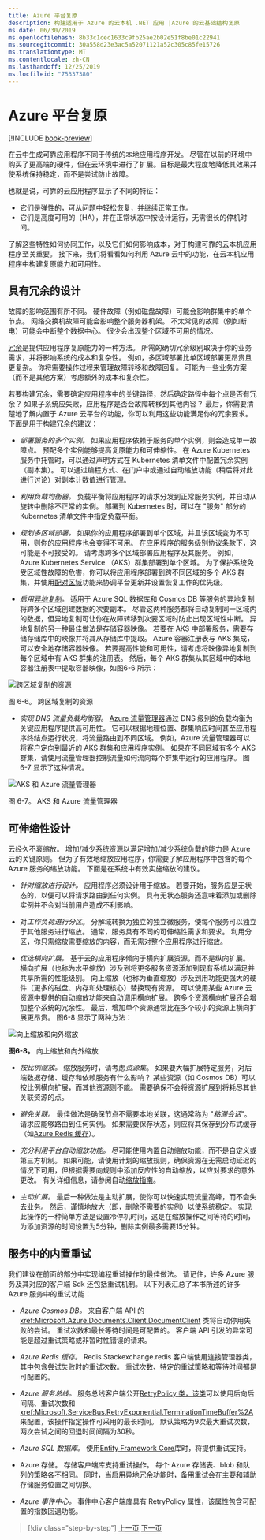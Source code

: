 ```yaml
---
title: Azure 平台复原
description: 构建适用于 Azure 的云本机 .NET 应用 |Azure 的云基础结构复原
ms.date: 06/30/2019
ms.openlocfilehash: 8b33c1cec1633c9fb25ae2b02e51f8be01c22941
ms.sourcegitcommit: 30a558d23e3ac5a52071121a52c305c85fe15726
ms.translationtype: MT
ms.contentlocale: zh-CN
ms.lasthandoff: 12/25/2019
ms.locfileid: "75337380"
---
```

# <a name="azure-platform-resiliency"></a>Azure 平台复原

[!INCLUDE [book-preview](../../../includes/book-preview.md)]

在云中生成可靠应用程序不同于传统的本地应用程序开发。 尽管在以前的环境中购买了更高端的硬件，但在云环境中进行了扩展。目标是最大程度地降低其效果并使系统保持稳定，而不是尝试防止故障。

也就是说，可靠的云应用程序显示了不同的特征：

- 它们是弹性的，可从问题中轻松恢复，并继续正常工作。
- 它们是高度可用的（HA），并在正常状态中按设计运行，无需很长的停机时间。

了解这些特性如何协同工作，以及它们如何影响成本，对于构建可靠的云本机应用程序至关重要。 接下来，我们将看看如何利用 Azure 云中的功能，在云本机应用程序中构建复原能力和可用性。

## <a name="design-with-redundancy"></a>具有冗余的设计

故障的影响范围有所不同。 硬件故障（例如磁盘故障）可能会影响群集中的单个节点。 网络交换机故障可能会影响整个服务器机架。 不太常见的故障（例如断电）可能会中断整个数据中心。 很少会出现整个区域不可用的情况。

[冗余](https://docs.microsoft.com/azure/architecture/guide/design-principles/redundancy)是提供应用程序复原能力的一种方法。 所需的确切冗余级别取决于你的业务需求，并将影响系统的成本和复杂性。 例如，多区域部署比单区域部署更昂贵且更复杂。 你将需要操作过程来管理故障转移和故障回复。 可能为一些业务方案（而不是其他方案）考虑额外的成本和复杂性。

若要构建冗余，需要确定应用程序中的关键路径，然后确定路径中每个点是否有冗余？ 如果子系统应失败，应用程序是否会故障转移到其他内容？ 最后，你需要清楚地了解内置于 Azure 云平台的功能，你可以利用这些功能满足你的冗余要求。 下面是用于构建冗余的建议：

- *部署服务的多个实例。* 如果应用程序依赖于服务的单个实例，则会造成单一故障点。 预配多个实例能够提高复原能力和可伸缩性。 在 Azure Kubernetes 服务中托管时，可以通过声明方式在 Kubernetes 清单文件中配置冗余实例（副本集）。 可以通过编程方式、在门户中或通过自动缩放功能（稍后将对此进行讨论）对副本计数值进行管理。

- *利用负载均衡器。* 负载平衡将应用程序的请求分发到正常服务实例，并自动从旋转中删除不正常的实例。 部署到 Kubernetes 时，可以在 "服务" 部分的 Kubernetes 清单文件中指定负载平衡。

- *规划多区域部署。* 如果你的应用程序部署到单个区域，并且该区域变为不可用，则你的应用程序也会变得不可用。 在应用程序的服务级别协议条款下，这可能是不可接受的。 请考虑跨多个区域部署应用程序及其服务。 例如，Azure Kubernetes Service （AKS）群集部署到单个区域。 为了保护系统免受区域性故障的危害，你可以将应用程序部署到跨不同区域的多个 AKS 群集，并使用[配对区域](https://buildazure.com/2017/01/06/azure-region-pairs-explained/)功能来协调平台更新并设置恢复工作的优先级。

- *启用[异地复制](https://docs.microsoft.com/azure/sql-database/sql-database-active-geo-replication)。* 适用于 Azure SQL 数据库和 Cosmos DB 等服务的异地复制将跨多个区域创建数据的次要副本。 尽管这两种服务都将自动复制同一区域内的数据，但异地复制可让你在故障转移到次要区域时防止出现区域性中断。 异地复制的另一种最佳做法是存储容器映像。 若要在 AKS 中部署服务，需要存储存储库中的映像并将其从存储库中提取。 Azure 容器注册表与 AKS 集成，可以安全地存储容器映像。 若要提高性能和可用性，请考虑将映像异地复制到每个区域中有 AKS 群集的注册表。 然后，每个 AKS 群集从其区域中的本地容器注册表中提取容器映像，如图6-6 所示：

![跨区域复制的资源](./media/replicated-resources.png)

图 6-6。 跨区域复制的资源

- *实现 DNS 流量负载均衡器。* [Azure 流量管理器](https://docs.microsoft.com/azure/traffic-manager/traffic-manager-overview)通过 DNS 级别的负载均衡为关键应用程序提供高可用性。 它可以根据地理位置、群集响应时间甚至应用程序终结点运行状况，将流量路由到不同区域。 例如，Azure 流量管理器可以将客户定向到最近的 AKS 群集和应用程序实例。 如果在不同区域有多个 AKS 群集，请使用流量管理器控制流量如何流向每个群集中运行的应用程序。 图6-7 显示了这种情况。

![AKS 和 Azure 流量管理器](./media/aks-traffic-manager.png)

图 6-7。 AKS 和 Azure 流量管理器

## <a name="design-for-scalability"></a>可伸缩性设计

云经久不衰缩放。 增加/减少系统资源以满足增加/减少系统负载的能力是 Azure 云的关键原则。 但为了有效地缩放应用程序，你需要了解应用程序中包含的每个 Azure 服务的缩放功能。  下面是在系统中有效实施缩放的建议。

- *针对缩放进行设计。* 应用程序必须设计用于缩放。 若要开始，服务应是无状态的，以便可以将请求路由到任何实例。 具有无状态服务还意味着添加或删除实例并不会对当前用户造成不利影响。

- 对*工作负荷进行分区*。 分解域转换为独立的独立微服务，使每个服务可以独立于其他服务进行缩放。 通常，服务具有不同的可伸缩性需求和要求。 利用分区，你只需缩放需要缩放的内容，而无需对整个应用程序进行缩放。

- *优选横向扩展。* 基于云的应用程序倾向于横向扩展资源，而不是纵向扩展。 横向扩展（也称为水平缩放）涉及到将更多服务资源添加到现有系统以满足并共享所需的性能级别。 向上缩放（也称为垂直缩放）涉及到用功能更强大的硬件（更多的磁盘、内存和处理核心）替换现有资源。 可以使用某些 Azure 云资源中提供的自动缩放功能来自动调用横向扩展。 跨多个资源横向扩展还会增加整个系统的冗余性。 最后，增加单个资源通常比在多个较小的资源上横向扩展更昂贵。 图6-8 显示了两种方法：

![向上缩放和向外缩放](./media/scale-up-scale-out.png)

**图6-8。** 向上缩放和向外缩放

- *按比例缩放。* 缩放服务时，请考虑*资源集*。 如果要大幅扩展特定服务，对后端数据存储、缓存和依赖服务有什么影响？ 某些资源（如 Cosmos DB）可以按比例横向扩展，而其他资源则不能。 需要确保不会将资源扩展到将耗尽其他关联资源的点。

- *避免关联。* 最佳做法是确保节点不需要本地关联，这通常称为 "*粘滞会话*"。 请求应能够路由到任何实例。 如果需要保存状态，则应将其保存到分布式缓存（如[Azure Redis 缓存](https://azure.microsoft.com/services/cache/)）。

- *充分利用平台自动缩放功能。* 尽可能使用内置自动缩放功能，而不是自定义或第三方机制。 如果可能，请使用计划的缩放规则，确保资源在无需启动延迟的情况下可用，但根据需要向规则中添加反应性的自动缩放，以应对要求的意外更改。 有关详细信息，请参阅自动[缩放指南](https://docs.microsoft.com/azure/architecture/best-practices/auto-scaling)。

- *主动扩展。* 最后一种做法是主动扩展，使你可以快速实现流量高峰，而不会失去业务。 然后，谨慎地放大（即，删除不需要的实例）以使系统稳定。 实现此操作的一种简单方法是设置冷停机时间，这是在缩放操作之间等待的时间，为添加资源的时间设置为5分钟，删除实例最多需要15分钟。

## <a name="built-in-retry-in-services"></a>服务中的内置重试

我们建议在前面的部分中实现编程重试操作的最佳做法。 请记住，许多 Azure 服务及其对应的客户端 Sdk 还包括重试机制。 以下列表汇总了本书所述的许多 Azure 服务中的重试功能：

- *Azure Cosmos DB。* 来自客户端 API 的 <xref:Microsoft.Azure.Documents.Client.DocumentClient> 类将自动停用失败的尝试。 重试次数和最长等待时间是可配置的。 客户端 API 引发的异常可能是超过重试策略或非暂时性错误的请求。

- *Azure Redis 缓存。* Redis Stackexchange.redis 客户端使用连接管理器类，其中包含尝试失败时的重试次数。 重试次数、特定的重试策略和等待时间都是可配置的。

- *Azure 服务总线。* 服务总线客户端公开[RetryPolicy 类，该类](xref:Microsoft.ServiceBus.RetryPolicy)可以使用后向后间隔、重试次数和 <xref:Microsoft.ServiceBus.RetryExponential.TerminationTimeBuffer%2A>来配置，该操作指定操作可采用的最长时间。 默认策略为9次最大重试次数，两次尝试之间的回退时间间隔为30秒。

- *Azure SQL 数据库。* 使用[Entity Framework Core](https://docs.microsoft.com/ef/core/miscellaneous/connection-resiliency)库时，将提供重试支持。

- Azure 存储。 存储客户端库支持重试操作。 每个 Azure 存储表、blob 和队列的策略各不相同。 同时，当启用异地冗余功能时，备用重试会在主要和辅助存储服务位置之间切换。

- *Azure 事件中心。* 事件中心客户端库具有 RetryPolicy 属性，该属性包含可配置的指数回退功能。

>[!div class="step-by-step"]
>[上一页](application-resiliency-patterns.md)
>[下一页](resilient-communications.md)
